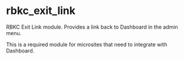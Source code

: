 # rbkc_exit_link
RBKC Exit Link module. Provides a link back to Dashboard in the admin menu.

This is a required module for microsites that need to integrate with Dashboard.
